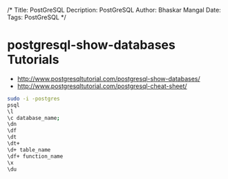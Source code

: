 /*
Title: PostGreSQL
Decription: PostGreSQL
Author: Bhaskar Mangal
Date: 
Tags: PostGreSQL
*/

# postgresql-show-databases Tutorials

* http://www.postgresqltutorial.com/postgresql-show-databases/
* http://www.postgresqltutorial.com/postgresql-cheat-sheet/

```bash
sudo -i -postgres
psql
\l
\c database_name;
\dn
\df
\dt
\dt+
\d+ table_name
\df+ function_name
\x
\du
```
